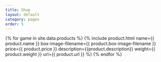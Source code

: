 ```yaml
---
title: Shop
layout: default
category: pages
order: 5
---
```


{% for game in site.data.products %}
{% include product.html name={{ product.name }} box-image-filename={{ product.box-image-filename }} price={{ product.price }} description={{product.description}} weight={{ product.weight }} url={{ product.url }} %}
{% endfor %}
